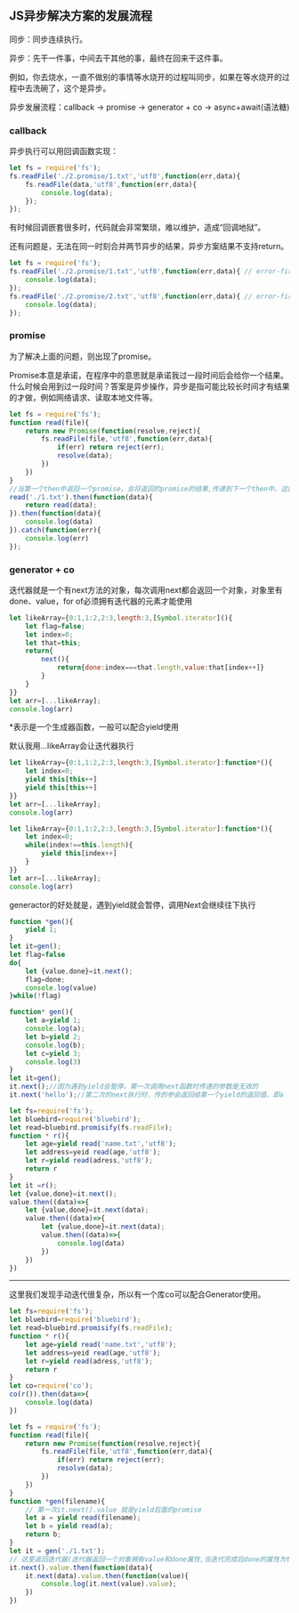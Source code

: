 ## JS异步解决方案的发展流程

同步：同步连续执行。

异步：先干一件事，中间去干其他的事，最终在回来干这件事。

例如，你去烧水，一直不做别的事情等水烧开的过程叫同步，如果在等水烧开的过程中去洗碗了，这个是异步。

异步发展流程：callback ->  promise -> generator + co -> async+await(语法糖)

### callback

异步执行可以用回调函数实现：

```javascript
let fs = require('fs');
fs.readFile('./2.promise/1.txt','utf8',function(err,data){
    fs.readFile(data,'utf8',function(err,data){
        console.log(data);
    });
});
```

有时候回调嵌套很多时，代码就会非常繁琐，难以维护，造成“回调地狱”。

还有问题是，无法在同一时刻合并两节异步的结果，异步方案结果不支持return。

```javascript
let fs = require('fs');
fs.readFile('./2.promise/1.txt','utf8',function(err,data){ // error-first
    console.log(data);
});
fs.readFile('./2.promise/2.txt','utf8',function(err,data){ // error-first
    console.log(data);
});
```

### promise

为了解决上面的问题，则出现了promise。

Promise本意是承诺，在程序中的意思就是承诺我过一段时间后会给你一个结果。 什么时候会用到过一段时间？答案是异步操作，异步是指可能比较长时间才有结果的才做，例如网络请求、读取本地文件等。

```javascript
let fs = require('fs');
function read(file){
    return new Promise(function(resolve,reject){
        fs.readFile(file,'utf8',function(err,data){
            if(err) return reject(err);
            resolve(data);
        })
    })
}
//当第一个then中返回一个promise，会将返回的promise的结果,传递到下一个then中。这就是比较著名的链式调用了。
read('./1.txt').then(function(data){
    return read(data);
}).then(function(data){
    console.log(data)
}).catch(function(err){
    console.log(err)
});
```

### generator + co 

迭代器就是一个有next方法的对象，每次调用next都会返回一个对象，对象里有done、value，for of必须拥有迭代器的元素才能使用

```javascript
let likeArray={0:1,1:2,2:3,length:3,[Symbol.iterator](){
    let flag=false;
    let index=0;
    let that=this;
    return{
        next(){
            return{done:index===that.length,value:that[index++]}
        }
    }
}}
let arr=[...likeArray];
console.log(arr)
```

*表示是一个生成器函数，一般可以配合yield使用

默认我用...likeArray会让迭代器执行

```javascript
let likeArray={0:1,1:2,2:3,length:3,[Symbol.iterator]:function*(){
    let index=0;
    yield this[this++]
	yield this[this++]
}}
let arr=[...likeArray];
console.log(arr)

let likeArray={0:1,1:2,2:3,length:3,[Symbol.iterator]:function*(){
    let index=0;
    while(index!==this.length){
        yield this[index++]
    }
}}
let arr=[...likeArray];
console.log(arr)
```

generactor的好处就是，遇到yield就会暂停，调用Next会继续往下执行

```javascript
function *gen(){
    yield 1;
}
let it=gen();
let flag=false
do{
    let {value,done}=it.next();
    flag=done;
    console.log(value)
}while(!flag)
```

```javascript
function* gen(){
    let a=yield 1;
    console.log(a);
    let b=yield 2;
    console.log(b);
    let c=yield 3;
    console.log(3)
}
let it=gen();
it.next();//因为遇到yield会暂停，第一次调用next函数时传递的参数是无效的
it.next('hello');//第二次的next执行时，传的参会返回给第一个yield的返回值，即a
```

```javascript
let fs=require('fs');
let bluebird=require('bluebird');
let read=bluebird.promisify(fs.readFile);
function * r(){
    let age=yield read('name.txt','utf8');
    let address=yeid read(age,'utf8');
    let r=yield read(adress,'utf8');
    return r
}
let it =r();
let {value,done}=it.next();
value.then((data)=>{
    let {value,done}=it.next(data);
    value.then((data)=>{
        let {value,done}=it.next(data);
        value.then((data)=>{
            console.log(data)
        })
    })
})
```

----

这里我们发现手动迭代很复杂，所以有一个库co可以配合Generator使用。

```javascript
let fs=require('fs');
let bluebird=require('bluebird');
let read=bluebird.promisify(fs.readFile);
function * r(){
    let age=yield read('name.txt','utf8');
    let address=yeid read(age,'utf8');
    let r=yield read(adress,'utf8');
    return r
}
let co=require('co');
co(r()).then(data=>{
    console.log(data)
})
```

```javascript
let fs = require('fs');
function read(file){
    return new Promise(function(resolve,reject){
        fs.readFile(file,'utf8',function(err,data){
            if(err) return reject(err);
            resolve(data);
        })
    })
}
function *gen(filename){
    // 第一次it.next().value 就是yield后面的promise
    let a = yield read(filename);
    let b = yield read(a);
    return b;
}
let it = gen('./1.txt');
// 这里返回迭代器(迭代器返回一个对象拥有value和done属性,当迭代完成后done的属性为true)
it.next().value.then(function(data){
    it.next(data).value.then(function(value){
        console.log(it.next(value).value);
    })
})
```

